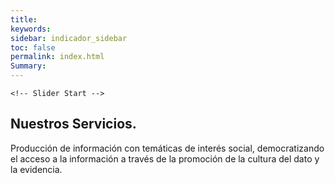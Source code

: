 ```yaml
---
title: 
keywords: 
sidebar: indicador_sidebar
toc: false
permalink: index.html
Summary:
---
```


    <!-- Slider Start -->
<section id="global-header2">
    <div class="container">
        <div class="row">
            <div class="col-md-12">
                <div class="block">
                    <h1>Nuestros Servicios.</h1>
                    <p>Producción de información con temáticas de interés social, democratizando el acceso a la información a través de  la promoción de la cultura del dato y la evidencia.  </p>
                </div>
            </div>
        </div>
    </div>
</section>